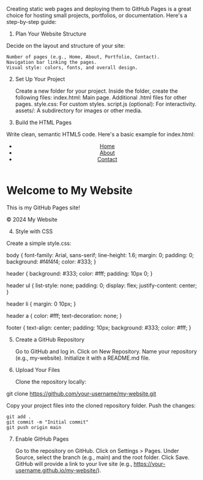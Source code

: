 Creating static web pages and deploying them to GitHub Pages is a great choice for hosting small projects, portfolios, or documentation. Here's a step-by-step guide:

1. Plan Your Website Structure

Decide on the layout and structure of your site:

    Number of pages (e.g., Home, About, Portfolio, Contact).
    Navigation bar linking the pages.
    Visual style: colors, fonts, and overall design.

2. Set Up Your Project

   Create a new folder for your project.
   Inside the folder, create the following files:
   index.html: Main page.
   Additional .html files for other pages.
   style.css: For custom styles.
   script.js (optional): For interactivity.
   assets/: A subdirectory for images or other media.

3. Build the HTML Pages

Write clean, semantic HTML5 code. Here's a basic example for index.html:

<!DOCTYPE html>
<html lang="en">
<head>
    <meta charset="UTF-8">
    <meta name="viewport" content="width=device-width, initial-scale=1.0">
    <title>My GitHub Pages Site</title>
    <link rel="stylesheet" href="style.css">
</head>
<body>
    <header>
        <nav>
            <ul>
                <li><a href="index.html">Home</a></li>
                <li><a href="about.html">About</a></li>
                <li><a href="contact.html">Contact</a></li>
            </ul>
        </nav>
    </header>
    <main>
        <h1>Welcome to My Website</h1>
        <p>This is my GitHub Pages site!</p>
    </main>
    <footer>
        <p>© 2024 My Website</p>
    </footer>
</body>
</html>

4. Style with CSS

Create a simple style.css:

body {
font-family: Arial, sans-serif;
line-height: 1.6;
margin: 0;
padding: 0;
background: #f4f4f4;
color: #333;
}

header {
background: #333;
color: #fff;
padding: 10px 0;
}

header ul {
list-style: none;
padding: 0;
display: flex;
justify-content: center;
}

header li {
margin: 0 10px;
}

header a {
color: #fff;
text-decoration: none;
}

footer {
text-align: center;
padding: 10px;
background: #333;
color: #fff;
}

5. Create a GitHub Repository

   Go to GitHub and log in.
   Click on New Repository.
   Name your repository (e.g., my-website).
   Initialize it with a README.md file.

6. Upload Your Files

   Clone the repository locally:

git clone https://github.com/your-username/my-website.git

Copy your project files into the cloned repository folder.
Push the changes:

    git add .
    git commit -m "Initial commit"
    git push origin main

7. Enable GitHub Pages

   Go to the repository on GitHub.
   Click on Settings > Pages.
   Under Source, select the branch (e.g., main) and the root folder.
   Click Save. GitHub will provide a link to your live site (e.g., https://your-username.github.io/my-website/).
